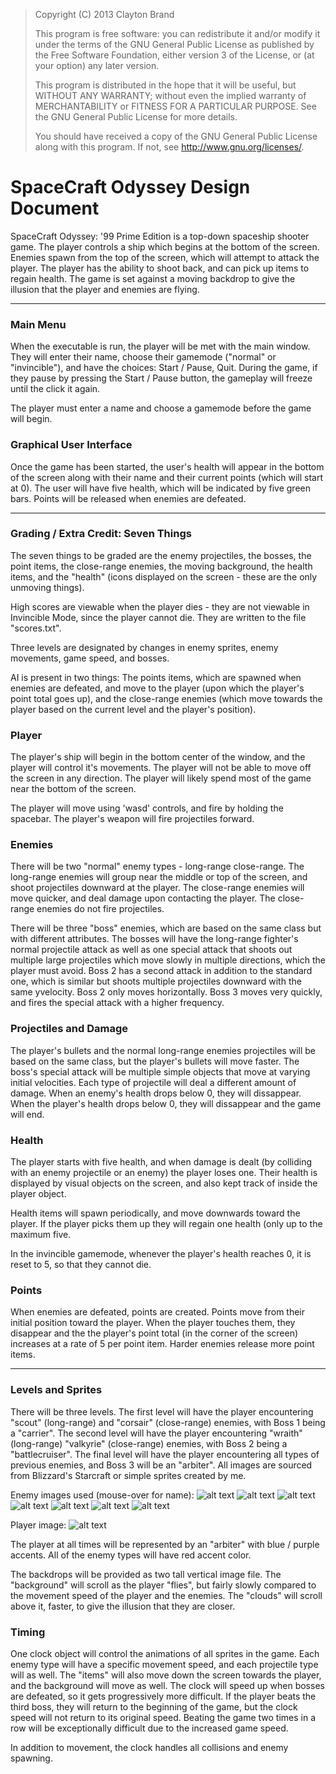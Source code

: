 
>Copyright (C) 2013  Clayton Brand
>
>This program is free software: you can redistribute it and/or modify
>it under the terms of the GNU General Public License as published by
>the Free Software Foundation, either version 3 of the License, or
>(at your option) any later version.
>
>This program is distributed in the hope that it will be useful,
>but WITHOUT ANY WARRANTY; without even the implied warranty of
>MERCHANTABILITY or FITNESS FOR A PARTICULAR PURPOSE.  See the
>GNU General Public License for more details.
>
>You should have received a copy of the GNU General Public License
>along with this program.  If not, see <http://www.gnu.org/licenses/>.


# SpaceCraft Odyssey Design Document
SpaceCraft Odyssey: '99 Prime Edition is a top-down spaceship shooter game.  The player controls a ship which begins at the bottom of the screen.  Enemies spawn from the top of the screen, which will attempt to attack the player.  The player has the ability to shoot back, and can pick up items to regain health.  The game is set against a moving backdrop to give the illusion that the player and enemies are flying.

----

### Main Menu
When the executable is run, the player will be met with the main window.  They will enter their name, choose their gamemode ("normal" or "invincible"), and have the choices: Start / Pause, Quit.  During the game, if they pause by pressing the Start / Pause button, the gameplay will freeze until the click it again.

The player must enter a name and choose a gamemode before the game will begin.

### Graphical User Interface
Once the game has been started, the user's health will appear in the bottom of the screen along with their name and their current points (which will start at 0).  The user will have five health, which will be indicated by five green bars.  Points will be released when enemies are defeated.

----

### Grading / Extra Credit: Seven Things
The seven things to be graded are the enemy projectiles, the bosses, the point items, the close-range enemies, the moving background, the health items, and the "health" (icons displayed on the screen - these are the only unmoving things).

High scores are viewable when the player dies - they are not viewable in Invincible Mode, since the player cannot die.  They are written to the file "scores.txt".  

Three levels are designated by changes in enemy sprites, enemy movements, game speed, and bosses.

AI is present in two things: The points items, which are spawned when enemies are defeated, and move to the player (upon which the player's point total goes up), and the close-range enemies (which move towards the player based on the current level and the player's position).

### Player
The player's ship will begin in the bottom center of the window, and the player will control it's movements.  The player will not be able to move off the screen in any direction.  The player will likely spend most of the game near the bottom of the screen.

The player will move using 'wasd' controls, and fire by holding the spacebar.  The player's weapon will fire projectiles forward.

### Enemies
There will be two "normal" enemy types - long-range close-range.  The long-range enemies will group near the middle or top of the screen, and shoot projectiles downward at the player.  The close-range enemies will move quicker, and deal damage upon contacting the player.  The close-range enemies do not fire projectiles.

There will be three "boss" enemies, which are based on the same class but with different attributes.  The bosses will have the long-range fighter's normal projectile attack as well as one special attack that shoots out multiple large projectiles which move slowly in multiple directions, which the player must avoid.  Boss 2 has a second attack in addition to the standard one, which is similar but shoots multiple projectiles downward with the same yvelocity.  Boss 2 only moves horizontally.  Boss 3 moves very quickly, and fires the special attack with a higher frequency.

### Projectiles and Damage
The player's bullets and the normal long-range enemies projectiles will be based on the same class, but the player's bullets will move faster.  The boss's special attack will be multiple simple objects that move at varying initial velocities.  Each type of projectile will deal a different amount of damage.  When an enemy's health drops below 0, they will dissappear.  When the player's health drops below 0, they will dissappear and the game will end.

### Health
The player starts with five health, and when damage is dealt (by colliding with an enemy projectile or an enemy) the player loses one.  Their health is displayed by visual objects on the screen, and also kept track of inside the player object.

Health items will spawn periodically, and move downwards toward the player.  If the player picks them up they will regain one health (only up to the maximum five.

In the invincible gamemode, whenever the player's health reaches 0, it is reset to 5, so that they cannot die.

### Points
When enemies are defeated, points are created.  Points move from their initial position toward the player.  When the player touches them, they disappear and the the player's point total (in the corner of the screen) increases at a rate of 5 per point item.  Harder enemies release more point items.

----

### Levels and Sprites
There will be three levels.  The first level will have the player encountering "scout" (long-range) and "corsair" (close-range) enemies, with Boss 1 being a "carrier".  The second level will have the player encountering "wraith" (long-range) "valkyrie" (close-range) enemies, with Boss 2 being a "battlecruiser".  The final level will have the player encountering all types of previous enemies, and Boss 3 will be an "arbiter".  All images are sourced from Blizzard's Starcraft or simple sprites created by me.

Enemy images used (mouse-over for name):
![alt text](https://github.com/usc-csci102-spring2013/game_cbrand/blob/master/sprites/toss_scout.gif?raw=true "Long-Range 1: Scout")
![alt text](https://github.com/usc-csci102-spring2013/game_cbrand/blob/master/sprites/toss_corsair.gif?raw=true "Close-Range 1: Corsair")
![alt text](https://raw.github.com/usc-csci102-spring2013/game_cbrand/master/sprites/terran_valkyrie.gif?login=clay-to-n&token=8a7e798723d61f2b6e77e61a6f674b28 "Close-Range 2: Valkyrie")
![alt text](https://github.com/usc-csci102-spring2013/game_cbrand/blob/master/sprites/terran_wraith.gif?raw=true "Long-Range 2: Wraith")
![alt text](https://github.com/usc-csci102-spring2013/game_cbrand/blob/master/sprites/toss_carrier.gif?raw=true "Boss 1: Carrier")
![alt text](https://github.com/usc-csci102-spring2013/game_cbrand/blob/master/sprites/terran_bc.gif?raw=true "Boss 2: Battlecruiser")
![alt text](https://github.com/usc-csci102-spring2013/game_cbrand/blob/master/sprites/toss_arbiter.gif?raw=true "Boss 3: Arbiter")

Player image:
![alt text](https://github.com/usc-csci102-spring2013/game_cbrand/blob/master/sprites/toss_arbiter.png?raw=true "Player: Dark Colored Arbiter")

The player at all times will be represented by an "arbiter" with blue / purple accents.  All of the enemy types will have red accent color.

The backdrops will be provided as two tall vertical image file.  The "background" will scroll as the player "flies", but fairly slowly compared to the movement speed of the player and the enemies.  The "clouds" will scroll above it, faster, to give the illusion that they are closer.

### Timing
One clock object will control the animations of all sprites in the game.  Each enemy type will have a specific movement speed, and each projectile type will as well.  The "items" will also move down the screen towards the player, and the background will move as well.  The clock will speed up when bosses are defeated, so it gets progressively more difficult.  If the player beats the third boss, they will return to the beginning of the game, but the clock speed will not return to its original speed.  Beating the game two times in a row will be exceptionally difficult due to the increased game speed.

In addition to movement, the clock handles all collisions and enemy spawning.